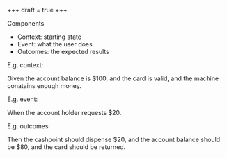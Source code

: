 +++
draft = true
+++

Components

- Context: starting state
- Event: what the user does
- Outcomes: the expected results

E.g. context:

Given the account balance is $100,
and the card is valid,
and the machine conatains enough money.

E.g. event:

When the account holder requests $20.

E.g. outcomes:

Then the cashpoint should dispense $20,
and the account balance should be $80,
and the card should be returned.

